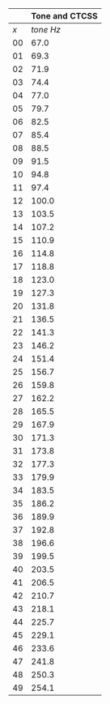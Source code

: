 ||Tone and CTCSS|
|---|---|
|*x*|*tone Hz*
|00|67.0
|01|69.3
|02|71.9
|03|74.4
|04|77.0
|05|79.7
|06|82.5
|07|85.4
|08|88.5
|09|91.5
|10|94.8
|11|97.4
|12|100.0
|13|103.5
|14|107.2
|15|110.9
|16|114.8
|17|118.8
|18|123.0
|19|127.3
|20|131.8
|21|136.5
|22|141.3
|23|146.2
|24|151.4
|25|156.7
|26|159.8
|27|162.2
|28|165.5
|29|167.9
|30|171.3
|31|173.8
|32|177.3
|33|179.9
|34|183.5
|35|186.2
|36|189.9
|37|192.8
|38|196.6
|39|199.5
|40|203.5
|41|206.5
|42|210.7
|43|218.1
|44|225.7
|45|229.1
|46|233.6
|47|241.8
|48|250.3
|49|254.1
